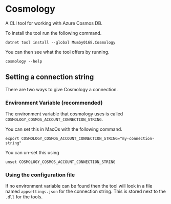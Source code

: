 # Cosmology
A CLI tool for working with Azure Cosmos DB.

To install the tool run the following command.

```shell
dotnet tool install --global Mumby0168.Cosmology    
```

You can then see what the tool offers by running.
```shell
cosmology --help
```

## Setting a connection string

There are two ways to give Cosmology a connection.

### Environment Variable (recommended)

The environment variable that cosmology uses is called `COSMOLOGY_COSMOS_ACCOUNT_CONNECTION_STRING`.

You can set this in MacOs with the following command.

```shell
export COSMOLOGY_COSMOS_ACCOUNT_CONNECTION_STRING="my-connection-string"
```

You can un-set this using

```shell
unset COSMOLOGY_COSMOS_ACCOUNT_CONNECTION_STRING
```

### Using the configuration file

If no environment variable can be found then the tool will look in a file named `appsettings.json` for the connection string. This is stored next to the `.dll` for the tools.

